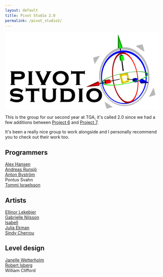 ```yaml
---
layout: default
title: Pivot Studio 2.0
permalink: /pivot_studio2/
---
```


![Logo](/images/pivot_studio2.png)

This is the group for our second year at TGA, it's called 2.0 since we had a few additions between [Project 6](/project/6/) and [Project 7](/project/7/).

It's been a really nice group to work alongside and I personally recommend you to check out their work too.

Programmers
-----------
[Alex Hansen](https://papagreger.github.io/alexhansen/)  
[Andreas Runsjö](https://www.andreasrunsjo.com/)  
[Anton Byström](https://antonbys.github.io/)  
Pontus Svahn  
[Tommi Israelsson](/)  

Artists
-----------
[Ellinor Lekebjer](https://www.artstation.com/ellinorlekebjer)  
[Gabrielle Nilsson](http://gabriellenilsson.se/)  
[Isabell](https://www.artstation.com/zunjay)  
[Julia Ekman](https://www.artstation.com/juliaekman)  
[Sindy Cherrou](https://sindycherrou.artstation.com/)  

Level design
-----------
[Janelle Wetterholm](https://janellewetterholm.wixsite.com/portfolio)  
[Robert Isberg](https://www.robertisberg.com/)  
William Clifford  
